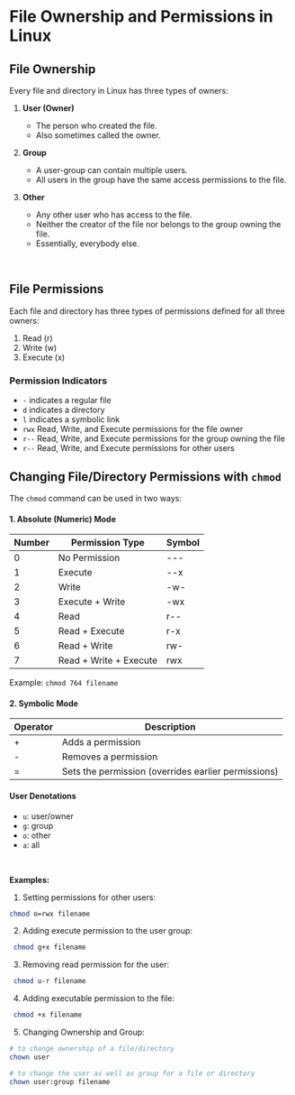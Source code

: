 # File Ownership and Permissions in Linux

## File Ownership

Every file and directory in Linux has three types of owners:

1. **User (Owner)**

   - The person who created the file.
   - Also sometimes called the owner.

2. **Group**

   - A user-group can contain multiple users.
   - All users in the group have the same access permissions to the file.

3. **Other**
   - Any other user who has access to the file.
   - Neither the creator of the file nor belongs to the group owning the file.
   - Essentially, everybody else.

<br />

## File Permissions

Each file and directory has three types of permissions defined for all three owners:

1. Read (r)
2. Write (w)
3. Execute (x)

### Permission Indicators

- `-` indicates a regular file
- `d` indicates a directory
- `l` indicates a symbolic link
- `rwx` Read, Write, and Execute permissions for the file owner
- `r--` Read, Write, and Execute permissions for the group owning the file
- `r--` Read, Write, and Execute permissions for other users

## Changing File/Directory Permissions with `chmod`

The `chmod` command can be used in two ways:

#### 1. Absolute (Numeric) Mode

| Number | Permission Type        | Symbol |
| ------ | ---------------------- | ------ |
| 0      | No Permission          | ---    |
| 1      | Execute                | --x    |
| 2      | Write                  | -w-    |
| 3      | Execute + Write        | -wx    |
| 4      | Read                   | r--    |
| 5      | Read + Execute         | r-x    |
| 6      | Read + Write           | rw-    |
| 7      | Read + Write + Execute | rwx    |

Example: `chmod 764 filename`

#### 2. Symbolic Mode

| Operator | Description                                         |
| -------- | --------------------------------------------------- |
| +        | Adds a permission                                   |
| -        | Removes a permission                                |
| =        | Sets the permission (overrides earlier permissions) |

#### User Denotations

- `u`: user/owner
- `g`: group
- `o`: other
- `a`: all

<br />

**Examples:**

1. Setting permissions for other users:

```bash
chmod o=rwx filename
```

2. Adding execute permission to the user group:

```bash
 chmod g+x filename
```

3. Removing read permission for the user:

```bash
 chmod u-r filename
```

4. Adding executable permission to the file:

```bash
 chmod +x filename
```

5. Changing Ownership and Group:

```bash
# to change ownership of a file/directory
chown user

# to change the user as well as group for a file or directory
chown user:group filename
```
